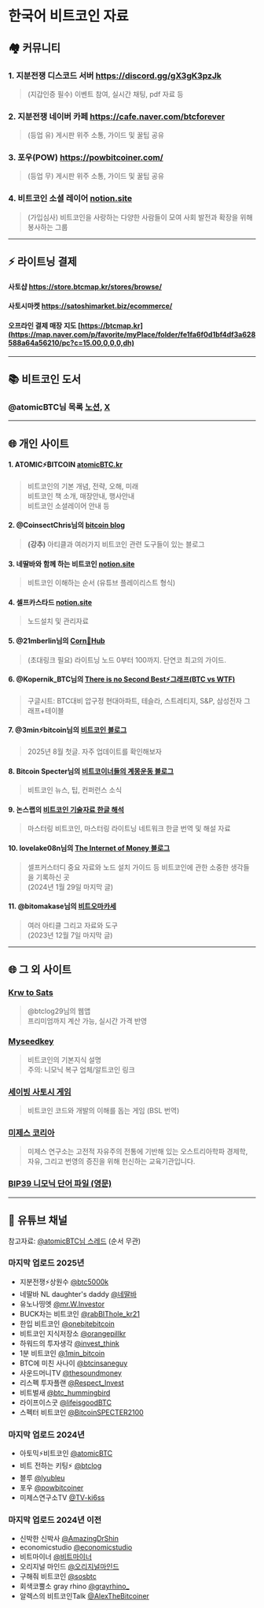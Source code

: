 # 한국어 비트코인 자료

## 🏘️ 커뮤니티
### 1. 지분전쟁 디스코드 서버 https://discord.gg/gX3gK3pzJk
> (지갑인증 필수) 이벤트 참여, 실시간 채팅, pdf 자료 등
### 2. 지분전쟁 네이버 카페 https://cafe.naver.com/btcforever
> (등업 유) 게시판 위주 소통, 가이드 및 꿀팁 공유
### 3. 포우(POW) https://powbitcoiner.com/
> (등업 무) 게시판 위주 소통, 가이드 및 꿀팁 공유
### 4. 비트코인 소셜 레이어 [notion.site](https://exciting-cheek-5fa.notion.site/itcoin-Social-Layer-17267469618f80e78b4ec91ae055ec06)
> (가입심사) 비트코인을 사랑하는 다양한 사람들이 모여 사회 발전과 확장을 위해 봉사하는 그룹
---
## ⚡️ 라이트닝 결제
#### 사토샵 https://store.btcmap.kr/stores/browse/
#### 사토시마켓 https://satoshimarket.biz/ecommerce/
#### 오프라인 결제 매장 지도 [https://btcmap.kr](https://map.naver.com/p/favorite/myPlace/folder/fe1fa6f0d1bf4df3a628588a64a56210/pc?c=15.00,0,0,0,dh)
---
## 📚 비트코인 도서  
### @atomicBTC님 목록 [노션](https://atomicbtc.notion.site/ATOMIC-ITCOIN-8808cd293d9e4fd294a03fdd590c2131?p=134b1d6dd35f8145983bc898c41d40ce&pm=c), [X](https://x.com/atomicBTC/status/1772962907757621580)  
---
## 🌐 개인 사이트
#### 1. ATOMIC⚡️₿ITCOIN [atomicBTC.kr](https://atomicbtc.notion.site/ATOMIC-ITCOIN-8808cd293d9e4fd294a03fdd590c2131)
> 비트코인의 기본 개념, 전략, 오해, 미래  
> 비트코인 책 소개, 매장안내, 행사안내  
> 비트코인 소셜레이어 안내 등  

#### 2. @CoinsectChris님의 [bitcoin blog](https://btc.coinsect.io/)
> **(강추)** 아티클과 여러가지 비트코인 관련 도구들이 있는 블로그

#### 3. 네딸바와 함께 하는 비트코인 [notion.site](https://righteous-route-5d3.notion.site/1cdc206ac58f8010b45ad550d5686a08)
> 비트코인 이해하는 순서 (유튜브 플레이리스트 형식)
  
#### 4. 셀프카스타드 [notion.site](https://florentine-porkpie-563.notion.site/2e905cab90ae4a979711ec40bbb85d64?v=7c329be91bd44a03928fcfa3ed4c3fe4)  
> 노드설치 및 관리자료

#### 5. @21mberlin님의 [Corn🌽Hub](https://oasis-milk-790.notion.site/Corn-Hub-By-Berlin-23f82e1163ca80318d93d8d1f047daee)
> (초대링크 필요) 라이트닝 노드 0부터 100까지. 단연코 최고의 가이드. 

#### 6. @Kopernik_BTC님의 [There is no Second Best⚡️그래프(BTC vs WTF)](https://docs.google.com/spreadsheets/u/1/d/e/2PACX-1vQ6E5uQvhgC4scIMLfhoh0f6u4xZS0LZhkY2pWcBDkFGjztA2K0_sD1JTgs59bUhg/pubhtml)
> 구글시트: BTC대비 압구정 현대아파트, 테슬라, 스트레티지, S&P, 삼성전자 그래프+테이블

#### 7. @3min⚡️bitcoin님의 [비트코인 블로그](https://3min-bitcoin.tistory.com/)
> 2025년 8월 첫글. 자주 업데이트를 확인해보자

#### 8. Bitcoin Specter님의 [비트코이너들의 계몽운동 블로그](https://m.blog.naver.com/PostList.naver?blogId=specterbitcoin&tab=1)
> 비트코인 뉴스, 팁, 컨퍼런스 소식

#### 9. 논스랩의 [비트코인 기술자료 한글 해석](https://github.com/noncelab/bitcoin-haerye/tree/main)
> 마스터링 비트코인, 마스터링 라이트닝 네트워크 한글 번역 및 해설 자료

#### 10. lovelake08n님의 [The Internet of Money 블로그](https://blog.naver.com/lovelake08n)
> 셀프커스터디 중요 자료와 노드 설치 가이드 등 비트코인에 관한 소중한 생각들을 기록하신 곳  
> (2024년 1월 29일 마지막 글)

#### 11. @bitomakase님의 [비트오마카세](https://bitomakase.com/)
> 여러 아티클 그리고 자료와 도구  
> (2023년 12월 7일 마지막 글)
---

## 🌐 그 외 사이트
### [Krw to Sats](https://krw-to-sats.vercel.app/)
> @btclog29님의 웹앱  
> 프리미엄까지 계산 가능, 실시간 가격 반영

### [Myseedkey](https://myseedkey.com/learn/bitcoin/)
> 비트코인의 기본지식 설명  
> 주의: 니모닉 복구 업체/알트코인 링크

### [세이빙 사토시 게임](https://savingsatoshi.com/ko)
> 비트코인 코드와 개발의 이해를 돕는 게임 (BSL 번역)

### [미제스 코리아](https://miseskorea.org/)
> 미제스 연구소는 고전적 자유주의 전통에 기반해 있는 오스트리아학파 경제학, 자유, 그리고 번영의 증진을 위해 헌신하는 교육기관입니다.

### [BIP39 니모닉 단어 파일 (영문)](https://github.com/bitcoin/bips/blob/master/bip-0039/english.txt)

---
## 🎦 유튜브 채널
참고자료: [@atomicBTC님 스레드](https://x.com/atomicBTC/status/1564381447527727104) (순서 무관)  

### 마지막 업로드 2025년
- 지분전쟁⚡️상원수 [@btc5000k](https://www.youtube.com/@btc5000k)
- 네딸바 NL daughter's daddy [@네딸바](https://www.youtube.com/@네딸바)
- 유노나띵엣 [@mr.W.Investor](https://www.youtube.com/@mr.W.Investor)
- BUCK차는 비트코인 [@rabBIThole_kr21](https://www.youtube.com/@rabBIThole_kr21)
- 한입 비트코인 [@onebitebitcoin](https://www.youtube.com/@onebitebitcoin)
- 비트코인 지식저장소 [@orangepillkr](https://www.youtube.com/@orangepillkr)
- 하워드의 투자생각 [@invest_think](https://www.youtube.com/@invest_think)
- 1분 비트코인 [@1min_bitcoin](https://www.youtube.com/@1min_bitcoin)
- BTC에 미친 사나이 [@btcinsaneguy](https://www.youtube.com/@btcinsaneguy)
- 사운드머니TV [@thesoundmoney](https://www.youtube.com/@thesoundmoney)
- 리스펙 투자플랜 [@Respect_Invest](https://www.youtube.com/@Respect_Invest)
- 비트벌새 [@btc_hummingbird](https://www.youtube.com/@btc_hummingbird)
- 라이프이스굿 [@lifeisgoodBTC](https://www.youtube.com/@lifeisgoodBTC)
- 스펙터 비트코인 [@BitcoinSPECTER2100](https://www.youtube.com/@BitcoinSPECTER2100)
  
### 마지막 업로드 2024년
- 아토믹⚡️비트코인 [@atomicBTC](https://www.youtube.com/@atomicBTC)
- 비트 전하는 키팅⚡ [@btclog](https://www.youtube.com/@btclog)
- 블루 [@lyubleu](https://www.youtube.com/@lyubleu)
- 포우 [@powbitcoiner](https://www.youtube.com/@powbitcoiner)
- 미제스연구소TV [@TV-ki6ss](https://www.youtube.com/@TV-ki6ss)
    
### 마지막 업로드 2024년 이전
- 신박한 신박사 [@AmazingDrShin](https://www.youtube.com/@AmazingDrShin)
- economicstudio [@economicstudio](https://www.youtube.com/@economicstudio)
- 비트마이너 [@비트마이너](https://www.youtube.com/@비트마이너)
- 오리지널 마인드 [@오리지널마인드](https://www.youtube.com/@오리지널마인드)
- 구해줘 비트코인 [@sosbtc](https://www.youtube.com/@sosbtc)
- 회색코뿔소 gray rhino [@grayrhino_](https://www.youtube.com/@grayrhino_)
- 알렉스의 비트코인Talk [@AlexTheBitcoiner](https://www.youtube.com/@AlexTheBitcoiner)

